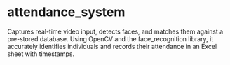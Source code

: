 # attendance_system
Captures real-time video input, detects faces, and matches them against a pre-stored database. Using OpenCV and the face_recognition library, it accurately identifies individuals and records their attendance in an Excel sheet with timestamps.
